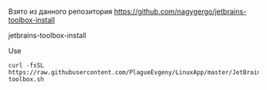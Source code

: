 Взято из данного репозитория https://github.com/nagygergo/jetbrains-toolbox-install

jetbrains-toolbox-install

Use

    curl -fsSL https://raw.githubusercontent.com/PlagueEvgeny/LinuxApp/master/JetBrains/jetbrains-toolbox.sh

